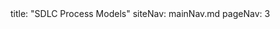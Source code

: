 <frontmatter>
title: "SDLC Process Models"
siteNav: mainNav.md
pageNav: 3
</frontmatter>

<include src="container-inPage-asFlat.md" boilerplate />
